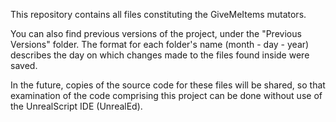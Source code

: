This repository contains all files constituting the GiveMeItems mutators. 

You can also find previous versions of the project, under the "Previous Versions" folder. The format for each folder's name (month - day - year) describes the day on which changes made to the files found inside were saved. 

In the future, copies of the source code for these files will be shared, so that examination of the code comprising this project can be done without use of the UnrealScript IDE (UnrealEd). 
